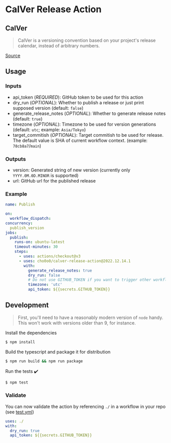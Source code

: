 # CalVer Release Action

## CalVer

> CalVer is a versioning convention based on your project's release calendar, instead of arbitrary numbers. 
 
[Source](https://calver.org/)

## Usage

### Inputs

- api_token (*REQUIRED*): GitHub token to be used for this action
- dry_run (*OPTIONAL*): Whether to publish a release or just print supposed version (default: `false`)
- generate_release_notes (*OPTIONAL*): Whether to generate release notes (default: `true`)
- timezone (*OPTIONAL*): Timezone to be used for version generations (default: `utc`; example: `Asia/Tokyo`)
- target_commitish (*OPTIONAL*): Target commitish to be used for release. The default value is SHA of current workflow context. (example: `78cb8a7`/`main`)

### Outputs

- version: Generated string of new version (currently only `YYYY.0M.0D.MINOR` is supported)
- url: GitHub url for the published release

### Example

```yaml
name: Publish

on:
  workflow_dispatch:
concurrency:
  publish_version
jobs:
  publish:
    runs-on: ubuntu-latest
    timeout-minutes: 30
    steps:
      - uses: actions/checkout@v3
      - uses: cho0o0/calver-release-action@2022.12.14.1
        with:
          generate_release_notes: true
          dry_run: false
          # Do not use GITHUB_TOKEN if you want to trigger other workflows
          timezone: 'utc'
          api_token: ${{secrets.GITHUB_TOKEN}}
```

## Development

> First, you'll need to have a reasonably modern version of `node` handy. This won't work with versions older than 9, for instance.

Install the dependencies
```bash
$ npm install
```

Build the typescript and package it for distribution
```bash
$ npm run build && npm run package
```

Run the tests :heavy_check_mark:  
```bash
$ npm test
```

### Validate

You can now validate the action by referencing `./` in a workflow in your repo (see [test.yml](.github/workflows/test.yml))

```yaml
uses: ./
with:
  dry_run: true
  api_token: ${{secrets.GITHUB_TOKEN}}
```
